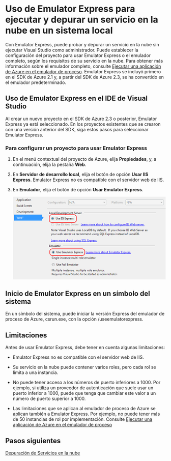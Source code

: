 <properties
   pageTitle="Uso de Emulator Express para ejecutar y depurar un servicio en la nube en un sistema local | Microsoft Azure"
   description="Uso de Emulator Express para ejecutar y depurar un servicio en la nube en un sistema local"
   services="visual-studio-online"
   documentationCenter="n/a"
   authors="TomArcher"
   manager="douge"
   editor="" />
<tags
   ms.service="visual-studio-online"
   ms.devlang="multiple"
   ms.topic="article"
   ms.tgt_pltfrm="multiple"
   ms.workload="na"
   ms.date="01/30/2016"
   ms.author="tarcher" />


# Uso de Emulator Express para ejecutar y depurar un servicio en la nube en un sistema local

Con Emulator Express, puede probar y depurar un servicio en la nube sin ejecutar Visual Studio como administrador. Puede establecer la configuración del proyecto para usar Emulator Express o el emulador completo, según los requisitos de su servicio en la nube. Para obtener más información sobre el emulador completo, consulte [Ejecutar una aplicación de Azure en el emulador de proceso](./storage/storage-use-emulator.md). Emulator Express se incluyó primero en el SDK de Azure 2.1 y, a partir del SDK de Azure 2.3, se ha convertido en el emulador predeterminado.

## Uso de Emulator Express en el IDE de Visual Studio

Al crear un nuevo proyecto en el SDK de Azure 2.3 o posterior, Emulator Express ya está seleccionado. En los proyectos existentes que se crearon con una versión anterior del SDK, siga estos pasos para seleccionar Emulator Express.

### Para configurar un proyecto para usar Emulator Express

1. En el menú contextual del proyecto de Azure, elija **Propiedades**, y, a continuación, elija la pestaña **Web**.

1. En **Servidor de desarrollo local**, elija el botón de opción **Usar IIS Express**. Emulator Express no es compatible con el servidor web de IIS.

1. En **Emulador**, elija el botón de opción **Usar Emulator Express**.

    ![Emulator Express](./media/vs-azure-tools-emulator-express-debug-run/IC673363.gif)

## Inicio de Emulator Express en un símbolo del sistema

En un símbolo del sistema, puede iniciar la versión Express del emulador de proceso de Azure, csrun.exe, con la opción /useemulatorexpress.

## Limitaciones

Antes de usar Emulator Express, debe tener en cuenta algunas limitaciones:

- Emulator Express no es compatible con el servidor web de IIS.

- Su servicio en la nube puede contener varios roles, pero cada rol se limita a una instancia.

- No puede tener acceso a los números de puerto inferiores a 1000. Por ejemplo, si utiliza un proveedor de autenticación que suele usar un puerto inferior a 1000, puede que tenga que cambiar este valor a un número de puerto superior a 1000.

- Las limitaciones que se aplican al emulador de proceso de Azure se aplican también a Emulator Express. Por ejemplo, no puede tener más de 50 instancias de rol por implementación. Consulte [Ejecutar una aplicación de Azure en el emulador de proceso](http://go.microsoft.com/fwlink/p/?LinkId=623050)

## Pasos siguientes

[Depuración de Servicios en la nube](https://msdn.microsoft.com/library/azure/ee405479.aspx)

<!---HONumber=AcomDC_0413_2016-->